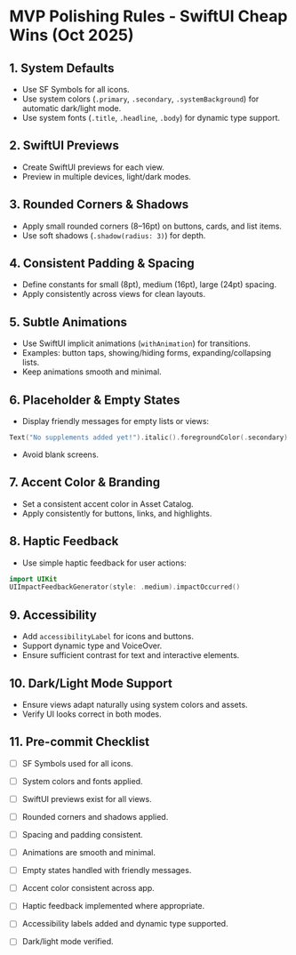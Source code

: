 # MVP Polishing Rules - SwiftUI Cheap Wins (Oct 2025)

## 1. System Defaults
- Use SF Symbols for all icons.
- Use system colors (`.primary`, `.secondary`, `.systemBackground`) for automatic dark/light mode.
- Use system fonts (`.title`, `.headline`, `.body`) for dynamic type support.

## 2. SwiftUI Previews
- Create SwiftUI previews for each view.
- Preview in multiple devices, light/dark modes.

## 3. Rounded Corners & Shadows
- Apply small rounded corners (8–16pt) on buttons, cards, and list items.
- Use soft shadows (`.shadow(radius: 3)`) for depth.

## 4. Consistent Padding & Spacing
- Define constants for small (8pt), medium (16pt), large (24pt) spacing.
- Apply consistently across views for clean layouts.

## 5. Subtle Animations
- Use SwiftUI implicit animations (`withAnimation`) for transitions.
- Examples: button taps, showing/hiding forms, expanding/collapsing lists.
- Keep animations smooth and minimal.

## 6. Placeholder & Empty States
- Display friendly messages for empty lists or views:
```swift
Text("No supplements added yet!").italic().foregroundColor(.secondary)
```
- Avoid blank screens.

## 7. Accent Color & Branding
- Set a consistent accent color in Asset Catalog.
- Apply consistently for buttons, links, and highlights.

## 8. Haptic Feedback
- Use simple haptic feedback for user actions:
```swift
import UIKit
UIImpactFeedbackGenerator(style: .medium).impactOccurred()
```

## 9. Accessibility
- Add `accessibilityLabel` for icons and buttons.
- Support dynamic type and VoiceOver.
- Ensure sufficient contrast for text and interactive elements.

## 10. Dark/Light Mode Support
- Ensure views adapt naturally using system colors and assets.
- Verify UI looks correct in both modes.

## 11. Pre-commit Checklist
- [ ] SF Symbols used for all icons.
- [ ] System colors and fonts applied.
- [ ] SwiftUI previews exist for all views.
- [ ] Rounded corners and shadows applied.
- [ ] Spacing and padding consistent.
- [ ] Animations are smooth and minimal.
- [ ] Empty states handled with friendly messages.
- [ ] Accent color consistent across app.
- [ ] Haptic feedback implemented where appropriate.
- [ ] Accessibility labels added and dynamic type supported.
- [ ] Dark/light mode verified.

